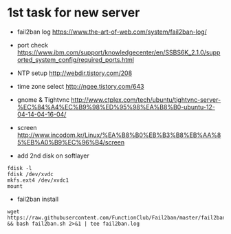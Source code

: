 # 1st task for new server

- fail2ban log https://www.the-art-of-web.com/system/fail2ban-log/    
- port check  https://www.ibm.com/support/knowledgecenter/en/SSBS6K_2.1.0/supported_system_config/required_ports.html    
- NTP setup	http://webdir.tistory.com/208     
- time zone select	http://ngee.tistory.com/643     
- gnome & Tightvnc	http://www.ctplex.com/tech/ubuntu/tightvnc-server-%EC%84%A4%EC%B9%98%ED%95%98%EA%B8%B0-ubuntu-12-04-14-04-16-04/     
- screen	http://www.incodom.kr/Linux/%EA%B8%B0%EB%B3%B8%EB%AA%85%EB%A0%B9%EC%96%B4/screen     


- add 2nd disk on softlayer
~~~
fdisk -l
fdisk /dev/xvdc
mkfs.ext4 /dev/xvdc1
mount
~~~

- fail2ban install       
~~~
wget https://raw.githubusercontent.com/FunctionClub/Fail2ban/master/fail2ban.sh && bash fail2ban.sh 2>&1 | tee fail2ban.log
~~~
